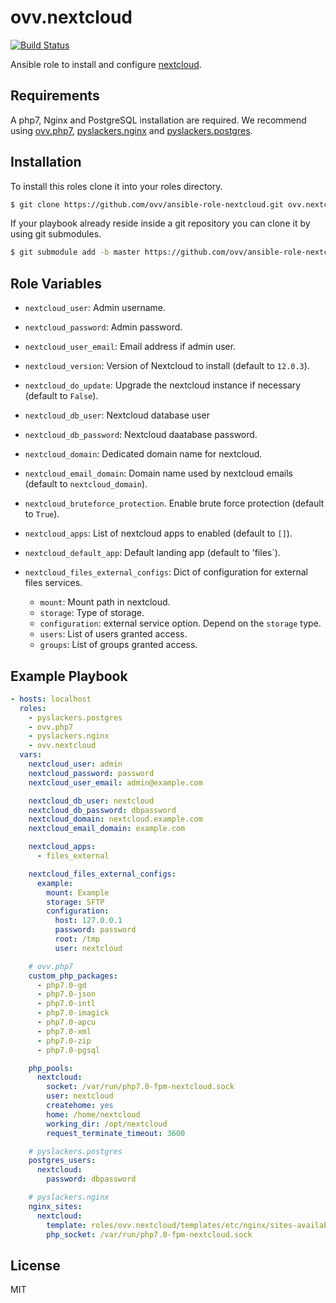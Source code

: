 ovv.nextcloud
=============

[![Build Status](https://travis-ci.org/ovv/ansible-role-nextcloud.svg?branch=master)](https://travis-ci.org/ovv/ansible-role-nextcloud)

Ansible role to install and configure [nextcloud](https://github.com/danielquinn/nextcloud).

Requirements
------------

A php7, Nginx and PostgreSQL installation are required. We recommend using [ovv.php7](https://github.com/ovv/ansible-role-php7),
[pyslackers.nginx](https://github.com/pyslackers/ansible-role-nginx) and [pyslackers.postgres](https://github.com/pyslackers/ansible-role-postgres).

Installation
------------

To install this roles clone it into your roles directory.

```bash
$ git clone https://github.com/ovv/ansible-role-nextcloud.git ovv.nextcloud
```

If your playbook already reside inside a git repository you can clone it by using git submodules.

```bash
$ git submodule add -b master https://github.com/ovv/ansible-role-nextcloud.git ovv.nextcloud
```

Role Variables
--------------

* `nextcloud_user`: Admin username.
* `nextcloud_password`: Admin password.
* `nextcloud_user_email`: Email address if admin user.

* `nextcloud_version`: Version of Nextcloud to install (default to `12.0.3`).
* `nextcloud_do_update`: Upgrade the nextcloud instance if necessary (default to `False`).
* `nextcloud_db_user`: Nextcloud database user
* `nextcloud_db_password`: Nextcloud daatabase password.
* `nextcloud_domain`: Dedicated domain name for nextcloud.
* `nextcloud_email_domain`: Domain name used by nextcloud emails (default to `nextcloud_domain`).
* `nextcloud_bruteforce_protection`. Enable brute force protection (default to `True`).

* `nextcloud_apps`: List of nextcloud apps to enabled (default to `[]`).
* `nextcloud_default_app`: Default landing app (default to 'files`).
* `nextcloud_files_external_configs`: Dict of configuration for external files services.
    * `mount`: Mount path in nextcloud.
    * `storage`: Type of storage.
    * `configuration`: external service option. Depend on the `storage` type.
    * `users`: List of users granted access.
    * `groups`: List of groups granted access.

Example Playbook
----------------

```yaml
- hosts: localhost
  roles:
    - pyslackers.postgres
    - ovv.php7
    - pyslackers.nginx
    - ovv.nextcloud
  vars:
    nextcloud_user: admin
    nextcloud_password: password
    nextcloud_user_email: admin@example.com

    nextcloud_db_user: nextcloud
    nextcloud_db_password: dbpassword
    nextcloud_domain: nextcloud.example.com
    nextcloud_email_domain: example.com

    nextcloud_apps:
      - files_external

    nextcloud_files_external_configs:
      example:
        mount: Example
        storage: SFTP
        configuration:
          host: 127.0.0.1
          password: password
          root: /tmp
          user: nextcloud

    # ovv.php7
    custom_php_packages:
      - php7.0-gd
      - php7.0-json
      - php7.0-intl
      - php7.0-imagick
      - php7.0-apcu
      - php7.0-xml
      - php7.0-zip
      - php7.0-pgsql

    php_pools:
      nextcloud:
        socket: /var/run/php7.0-fpm-nextcloud.sock
        user: nextcloud
        createhome: yes
        home: /home/nextcloud
        working_dir: /opt/nextcloud
        request_terminate_timeout: 3600

    # pyslackers.postgres
    postgres_users:
      nextcloud:
        password: dbpassword

    # pyslackers.nginx
    nginx_sites:
      nextcloud:
        template: roles/ovv.nextcloud/templates/etc/nginx/sites-available/nextcloud.j2
        php_socket: /var/run/php7.0-fpm-nextcloud.sock
```

License
-------

MIT
